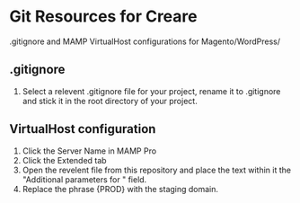 # Git Resources for Creare

.gitignore and MAMP VirtualHost configurations for Magento/WordPress/


## .gitignore

1. Select a relevent .gitignore file for your project, rename it to .gitignore and stick it in the root directory of your project.

## VirtualHost configuration

1. Click the Server Name in MAMP Pro
2. Click the Extended tab
3. Open the revelent file from this repository and place the text within it the "Additional parameters for <VirtualHost>" field.
4. Replace the phrase {PROD} with the staging domain.
